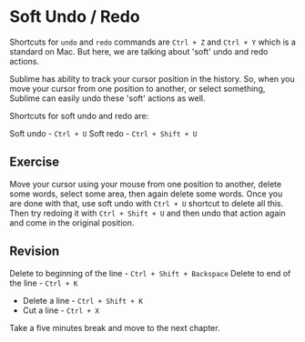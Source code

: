 Soft Undo / Redo
=================

Shortcuts for `undo` and `redo` commands are `Ctrl + Z` and `Ctrl + Y`
which is a standard on Mac. But here, we are talking about 'soft' undo and redo
actions.

Sublime has ability to track your cursor position in the history. So, when you
move your cursor from one position to another, or select something, Sublime can
easily undo these 'soft' actions as well.

Shortcuts for soft undo and redo are:

Soft undo - `Ctrl + U`
Soft redo - `Ctrl + Shift + U`

Exercise
---------

Move your cursor using your mouse from one position to another, delete some
words, select some area, then again delete some words. Once you are done with
that, use soft undo with `Ctrl + U` shortcut to delete all this. Then try
redoing it with `Ctrl + Shift + U` and then undo that action again and come in
the original position.

Revision
---------

Delete to beginning of the line - `Ctrl + Shift + Backspace`
Delete to end of the line - `Ctrl + K`
* Delete a line - `Ctrl + Shift + K`
* Cut a line - `Ctrl + X`

Take a five minutes break and move to the next chapter.
